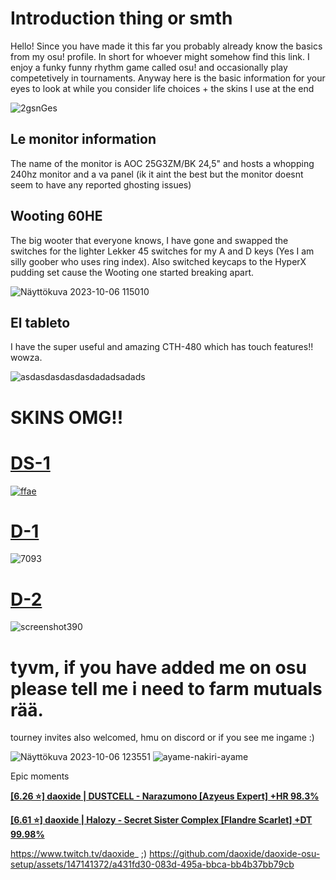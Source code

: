 # Introduction thing or smth

Hello! Since you have made it this far you probably already know the basics from my osu! profile. In short for whoever might somehow find this link. I enjoy a funky funny rhythm game called osu! and occasionally play competetively in tournaments. Anyway here is the basic information for your eyes to look at while you consider life choices + the skins I use at the end

![2gsnGes](https://github.com/daoxide/daoxide.github.io/assets/147141372/a67afb55-ad7c-4f85-afcc-8f4bf29bbae9)

## Le monitor information

The name of the monitor is AOC 25G3ZM/BK 24,5" and hosts a whopping 240hz monitor and a va panel (ik it aint the best but the monitor doesnt seem to have any reported ghosting issues)

## Wooting 60HE

The big wooter that everyone knows, I have gone and swapped the switches for the lighter Lekker 45 switches for my A and D keys (Yes I am silly goober who uses ring index). Also switched keycaps to the HyperX pudding set cause the Wooting one started breaking apart.

![Näyttökuva 2023-10-06 115010](https://github.com/daoxide/daoxide.github.io/assets/147141372/10d9ed1a-fdfd-4a6d-8245-097c057beb30)

## El tableto

I have the super useful and amazing CTH-480 which has touch features!! wowza.

![asdasdasdasdasdadadsadads](https://github.com/daoxide/daoxide.github.io/assets/147141372/07c597a6-edd3-4528-9cc0-6aee6b776344)

# SKINS OMG!!

# [**DS-1**](https://drive.google.com/file/d/1JaXmjR_KXUmQAHyvvgJhF236tbU-kzG6/view?usp=sharing)
[![ffae](https://github.com/daoxide/daoxide.github.io/assets/147141372/29ab6680-a117-4dd3-9e1e-7afcfef854f2)
](https://osu.ppy.sh/ss/18834850/ffae)

# [**D-1**](https://drive.google.com/file/d/1TpCq7BTYduberjgRURZgMhEhVKrjpzP3/view?usp=sharing)
![7093](https://github.com/daoxide/daoxide.github.io/assets/147141372/88f98228-dbb7-4c9f-a020-5f4f2c30e7e9)

# [**D-2**](https://drive.google.com/file/d/1Wphiu-Rk7Zt6dhSD_zXmUiHSOexfzsOh/view?usp=sharing)
![screenshot390](https://github.com/daoxide/daoxide.github.io/assets/147141372/f47f8c18-75e5-4ff0-9c7f-54f92d5f645c)


# tyvm, if you have added me on osu please tell me i need to farm mutuals rää. 
tourney invites also welcomed, hmu on discord or if you see me ingame :)

![Näyttökuva 2023-10-06 123551](https://github.com/daoxide/daoxide.github.io/assets/147141372/25d2ae37-4407-43b8-8344-abe4f7a28c51) ![ayame-nakiri-ayame](https://github.com/daoxide/daoxide.github.io/assets/147141372/823e2114-92bc-42b3-b398-9ebf9db47dc5)

Epic moments

[**[6.26 ⭐] daoxide | DUSTCELL - Narazumono [Azyeus Expert] +HR 98.3%**](https://link.issou.best/y01WU7)

[**[6.61 ⭐] daoxide | Halozy - Secret Sister Complex [Flandre Scarlet] +DT 99.98%**](https://link.issou.best/T6OIvW)


https://www.twitch.tv/daoxide_ ;)
https://github.com/daoxide/daoxide-osu-setup/assets/147141372/a431fd30-083d-495a-bbca-bb4b37bb79cb


